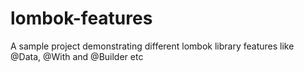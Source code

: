 # lombok-features
A sample project demonstrating different lombok library features like @Data, @With and @Builder etc
